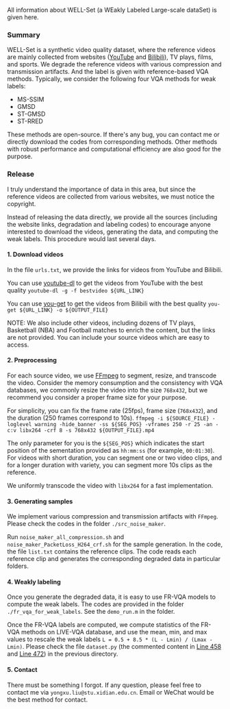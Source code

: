 All information about WELL-Set (a WEakly Labeled Large-scale dataSet) is given here.

### Summary 

WELL-Set is a synthetic video quality dataset, where the reference videos are mainly collected from websites ([YouTube](www.youtube.com) and [Bilibili](www.bilibili.com)), TV plays, films, and sports. We degrade the reference videos with various compression and transmission artifacts. And the label is given with reference-based VQA methods. Typically, we consider the following four VQA methods for weak labels:
- MS-SSIM
- GMSD
- ST-GMSD
- ST-RRED

These methods are open-source. If there's any bug, you can contact me or directly download the codes from corresponding methods. Other methods with robust performance and computational efficiency are also good for the purpose.

### Release

I truly understand the importance of data in this area, but since the reference videos are collected from various websites, we must notice the copyright.

Instead of releasing the data directly, we provide all the sources (including the website links, degradation and labeling codes) to encourage anyone interested to download the videos, generating the data, and computing the weak labels. This procedure would last several days.

#### 1. Download videos 

In the file `urls.txt`, we provide the links for videos from YouTube and Bilibili. 

You can use [youtube-dl](https://github.com/ytdl-org/youtube-dl) to get the videos from YouTube with the best quality
`youtube-dl -g -f bestvideo ${URL_LINK}`

You can use [you-get](https://pypi.org/project/you-get/) to get the videos from Bilibili with the best quality
`you-get ${URL_LINK} -o ${OUTPUT_FILE}`

NOTE: We also include other videos, including dozens of TV plays, Basketball (NBA) and Football matches to enrich the content, but the links are not provided. You can include your source videos which are easy to access.  

#### 2. Preprocessing

For each source video, we use [FFmpeg](https://ffmpeg.org/) to segment, resize, and transcode the video. Consider the memory consumption and the consistency with VQA databases, we commonly resize the video into the size `768x432`, but we recommend you consider a proper frame size for your purpose. 

For simplicity, you can fix the frame rate (25fps), frame size (`768x432`), and the duration (250 frames correspond to 10s). 
`ffmpeg -i ${SOURCE_FILE} -loglevel warning -hide_banner -ss ${SEG_POS} -vframes 250 -r 25 -an -c:v libx264 -crf 8 -s 768x432 ${OUTPUT_FILE}.mp4`

The only parameter for you is the `${SEG_POS}` which indicates the start position of the sementation provided as `hh:mm:ss` (for example, `00:01:30`). For videos with short duration, you can segment one or two video clips, and for a longer duration with variety, you can segment more 10s clips as the reference.

We uniformly transcode the video with `libx264` for a fast implementation.

#### 3. Generating samples

We implement various compression and transmission artifacts with `FFmpeg`. Please check the codes in the folder `./src_noise_maker`. 

Run `noise_maker_all_compression.sh` and `noise_maker_PacketLoss_H264_crf.sh` for the sample generation. In the code, the file `list.txt` contains the reference clips. The code reads each reference clip and generates the corresponding degraded data in particular folders.

#### 4. Weakly labeling

Once you generate the degraded data, it is easy to use FR-VQA models to compute the weak labels. The codes are provided in the folder `./fr_vqa_for_weak_labels`. See the `demo_run.m` in the folder.

Once the FR-VQA labels are computed, we compute statistics of the FR-VQA methods on LIVE-VQA database, and use the mean, min, and max values to rescale the weak labels `L = 0.5 + 8.5 * (L - Lmin) / (Lmax - Lmin)`. Please check the file `dataset.py` (the commented content in [Line 458](https://github.com/Sissuire/BVQA-HEKE/blob/5b5b7f168fbafe651380bbcc21f778e1a722dfa3/dataset.py#L458) and [Line 472](https://github.com/Sissuire/BVQA-HEKE/blob/5b5b7f168fbafe651380bbcc21f778e1a722dfa3/dataset.py#L472)) in the previous directory.

#### 5. Contact

There must be something I forgot. If any question, please feel free to contact me via `yongxu.liu@stu.xidian.edu.cn`. Email or WeChat would be the best method for contact.
